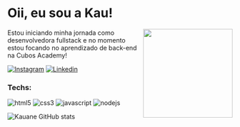 # Oii, eu sou a Kau!

<img src="https://media.tenor.com/AuQn89Yw4m0AAAAC/chopper-chopper-one-piece.gif" width="200px" align="right" >
  <p align="left">
Estou iniciando minha jornada como desenvolvedora fullstack e no momento estou focando no aprendizado de back-end na Cubos Academy!
  </p>

[![Instagram](https://img.shields.io/badge/Instagram-E4405F?style=for-the-badge&logo=instagram&logoColor=white)](https://www.instagram.com/ellabuns/)
[![Linkedin](https://img.shields.io/badge/LinkedIn-0077B5?style=for-the-badge&logo=linkedin&logoColor=white)](https://www.linkedin.com/in/kauanelenzr/)

### Techs:

![html5](https://img.shields.io/badge/HTML5-E34F26?style=for-the-badge&logo=html5&logoColor=white)
![css3](https://img.shields.io/badge/CSS3-1572B6?style=for-the-badge&logo=css3&logoColor=white)
![javascript](https://img.shields.io/badge/JavaScript-323330?style=for-the-badge&logo=javascript&logoColor=F7DF1E)
![nodejs](https://img.shields.io/badge/Node%20js-339933?style=for-the-badge&logo=nodedotjs&logoColor=white)

![Kauane GitHub stats](https://github-readme-stats.vercel.app/api?username=kauanelenzr&show_icons=true&theme=radical)
